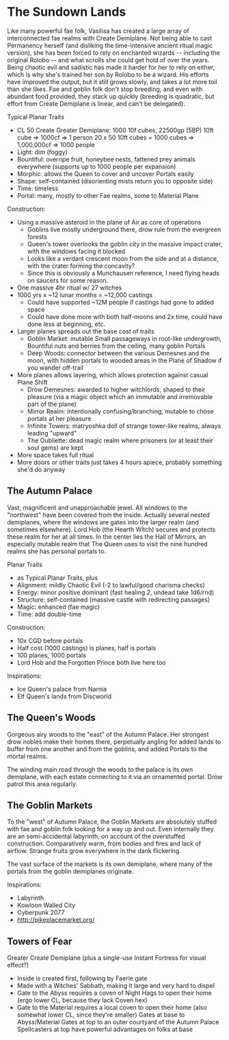 # The Sundown Lands
Like many powerful fae folk, Vasilisa has created a large array of interconnected fae realms with Create Demiplane. Not being able to cast Permanency herself (and disliking the time-intensive ancient ritual magic version), she has been forced to rely on enchanted wizards -- including the original Rolobo -- and what scrolls she could get hold of over the years. Being chaotic evil and sadistic has made it harder for her to rely on either, which is why she's trained her son by Rolobo to be a wizard. His efforts have improved the output, but it still grows slowly, and takes a lot more toil than she likes. Fae and goblin folk don't stop breeding, and even with abundant food provided, they stack up quickly (breeding is quadratic, but effort from Create Demiplane is linear, and can't be delegated).

Typical Planar Traits
- CL 50 Create Greater Demiplane: 1000 10f cubes, 22500gp (5BP)
  10ft cube => 1000cf => 1 person
  20 x 50 10ft cubes = 1000 cubes => 1,000,000cf => 1000 people
- Light: dim (foggy)
- Bountiful: overripe fruit, honeybee nests, fattened prey animals everywhere (supports up to 1000 people per expansion)
- Morphic: allows the Queen to cover and uncover Portals easily
- Shape: self-contained (disorienting mists return you to opposite side)
- Time: timeless
- Portal: many, mostly to other Fae realms, some to Material Plane

Construction:
- Using a massive asteroid in the plane of Air as core of operations
  - Goblins live mostly underground there, drow rule from the evergreen forests
  - Queen's tower overlooks the goblin city in the massive impact crater, with the windows facing it blocked
  - Looks like a verdant crescent moon from the side and at a distance, with the crater forming the concavity?
  - Since this is obviously a Munchausen reference, I need flying heads on saucers for some reason.
- One massive 4hr ritual w/ 27 witches
- 1000 yrs x ~12 lunar months = ~12,000 castings
  - Could have supported ~12M people if castings had gone to added space
  - Could have done more with both half-moons and 2x time, could have done less at beginning, etc.
- Larger planes spreads out the base cost of traits
  - Goblin Market: mutable Small passageways in root-like undergrowth, Bountiful nuts and berries from the ceiling, many goblin Portals
  - Deep Woods: connector between the various Demesnes and the moon, with hidden portals to wooded areas in the Plane of Shadow if you wander off-trail
- More planes allows layering, which allows protection against casual Plane Shift
  - Drow Demesnes: awarded to higher witchlords, shaped to their pleasure (via a magic object which an immutable and irremovable part of the plane)
  - Mirror Realm: intentionally confusing/branching, mutable to chose portals at her pleasure
  - Infinite Towers: matryoshka doll of strange tower-like realms, always leading "upward"
  - The Oubliette: dead magic realm where prisoners (or at least their soul gems) are kept
- More space takes full ritual
- More doors or other traits just takes 4 hours apiece, probably something she'd do anyway





## The Autumn Palace
Vast, magnificent and unapproachable jewel. All windows to the "northwest" have been covered from the inside. Actually several nested demiplanes, where the windows are gates into the larger realm (and sometimes elsewhere). Lord Hob (the Hearth Witch) secures and protects these realm for her at all times. In the center lies the Hall of Mirrors, an especially mutable realm that The Queen uses to visit the nine hundred realms she has personal portals to.

Planar Traits
- as Typical Planar Traits, plus
- Alignment: mildly Chaotic Evil (-2 to lawful/good charisma checks)
- Energy: minor positive dominant (fast healing 2, undead take 1d6/rnd)
- Structure: self-contained (massive castle with redirecting passages)
- Magic: enhanced (fae magic)
- Time: add double-time

Construction:
- 10x CGD before portals
- Half cost (1000 castings) is planes, half is portals
- 100 planes, 1000 portals
- Lord Hob and the Forgotten Prince both live here too

Inspirations:
- Ice Queen's palace from Narnia
- Elf Queen's lands from Discworld

## The Queen's Woods
Gorgeous airy woods to the "east" of the Autumn Palace. Her strongest drow nobles make their homes there, perpetually angling for added lands to buffer from one another and from the goblins, and added Portals to the mortal realms.

The winding main road through the woods to the palace is its own demiplane, with each estate connecting to it via an ornamented portal. Drow patrol this area regularly.

## The Goblin Markets
To the "west" of Autumn Palace, the Goblin Markets are absolutely stuffed with fae and goblin folk looking for a way up and out. Even internally they are an semi-accidental labyrinth, on account of the overstuffed construction. Comparatively warm, from bodies and fires and lack of airflow. Strange fruits grow everywhere in the dank flickering.

The vast surface of the markets is its own demiplane, where many of the portals from the goblin demiplanes originate.

Inspirations:
- Labyrinth
- Kowloon Walled City
- Cyberpunk 2077
- http://pikeplacemarket.org/

## Towers of Fear
Greater Create Demiplane (plus a single-use Instant Fortress for visual effect?)
- Inside is created first, following by Faerie gate
- Made with a Witches' Sabbath, making it large and very hard to dispel
- Gate to the Abyss requires a coven of Night Hags to open their home (ergo lower CL, because they lack Coven hex)
- Gate to the Material requires a local coven to open their home (also somewhat lower CL, since they're smaller)
Gates at base to Abyss/Material
Gates at top to an outer courtyard of the Autumn Palace
Spellcasters at top have powerful advantages on folks at base
 
